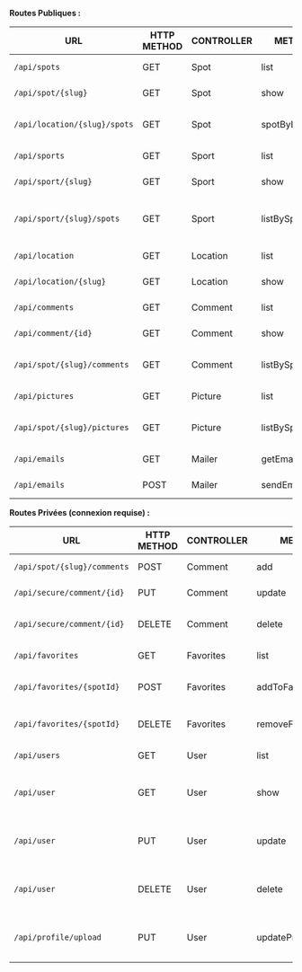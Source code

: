 **Routes Publiques :**

| URL | HTTP METHOD | CONTROLLER | METHOD | COMMENTS |
| --- | --- | --- | --- | --- |
| `/api/spots` | GET | Spot | list | Lister tous les spots |
| `/api/spot/{slug}` | GET | Spot | show | Accéder à un spot |
| `/api/location/{slug}/spots` | GET | Spot | spotByLocation | Lister tous les spots d’une ville |
| `/api/sports` | GET | Sport | list | Lister tous les sports |
| `/api/sport/{slug}` | GET | Sport | show | Accéder à un sport |
| `/api/sport/{slug}/spots` | GET | Sport | listBySport | Lister tous les spots en fonction du sport |
| `/api/location` | GET | Location | list |  Lister toutes les villes |
| `/api/location/{slug}` | GET | Location | show | Accéder à une ville |
| `/api/comments` | GET | Comment | list | Lister tous les commentaires |
| `/api/comment/{id}` | GET | Comment | show | Afficher un commentaires |
| `/api/spot/{slug}/comments` | GET | Comment | listBySpot | Afficher les commentaires d’un spot |
| `/api/pictures` | GET | Picture | list | Lister toutes les images |
| `/api/spot/{slug}/pictures` | GET | Picture | listBySpot | Afficher les images d’un spot |
| `/api/emails` | GET | Mailer | getEmails | Accéder aux emails |
| `/api/emails` | POST | Mailer | sendEmail | Envoyer un email |

**Routes Privées (connexion requise) :**

| URL | HTTP METHOD | CONTROLLER | METHOD | COMMENTS |
| --- | --- | --- | --- | --- |
| `/api/spot/{slug}/comments` | POST | Comment | add | Ajouter un commentaire |
| `/api/secure/comment/{id}` | PUT | Comment | update | Modifier un commentaire |
| `/api/secure/comment/{id}` | DELETE | Comment | delete | Supprimer un commentaire |
| `/api/favorites` | GET | Favorites | list | Liste les spots favoris |
| `/api/favorites/{spotId}` | POST | Favorites | addToFavorites | Ajoute un spot aux favoris |
| `/api/favorites/{spotId}` | DELETE | Favorites | removeFavorite | Supprime un spot des favoris |
| `/api/users` | GET | User | list | Lister les utilisateurs |
| `/api/user` | GET | User | show | Consulter le profil de l'utilisateur connecté |
| `/api/user` | PUT | User | update | Modification de l'utilisateur connecté |
| `/api/user` | DELETE | User | delete | Suppression de l'utilisateur connecté |
| `/api/profile/upload` | PUT | User | updateProfilePicture | Mettre à jour la photo de profil utilisateur |
